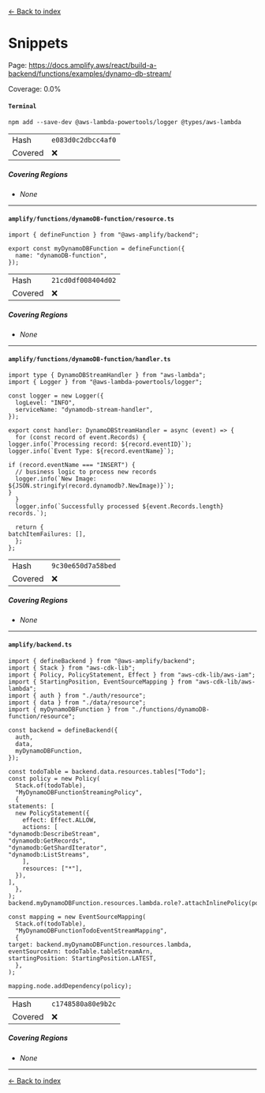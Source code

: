 [<- Back to index](../../../../../../docs-pages.md)

#  Snippets

Page: https://docs.amplify.aws/react/build-a-backend/functions/examples/dynamo-db-stream/

Coverage: 0.0%

#### `Terminal`

~~~
npm add --save-dev @aws-lambda-powertools/logger @types/aws-lambda

~~~

| | |
| -- | -- |
| Hash | `e083d0c2dbcc4af0` |
| Covered | ❌ |

##### Covering Regions

- *None*

---

#### `amplify/functions/dynamoDB-function/resource.ts`

~~~
import { defineFunction } from "@aws-amplify/backend";

export const myDynamoDBFunction = defineFunction({
  name: "dynamoDB-function",
});

~~~

| | |
| -- | -- |
| Hash | `21cd0df008404d02` |
| Covered | ❌ |

##### Covering Regions

- *None*

---

#### `amplify/functions/dynamoDB-function/handler.ts`

~~~
import type { DynamoDBStreamHandler } from "aws-lambda";
import { Logger } from "@aws-lambda-powertools/logger";

const logger = new Logger({
  logLevel: "INFO",
  serviceName: "dynamodb-stream-handler",
});

export const handler: DynamoDBStreamHandler = async (event) => {
  for (const record of event.Records) {
logger.info(`Processing record: ${record.eventID}`);
logger.info(`Event Type: ${record.eventName}`);

if (record.eventName === "INSERT") {
  // business logic to process new records
  logger.info(`New Image: ${JSON.stringify(record.dynamodb?.NewImage)}`);
}
  }
  logger.info(`Successfully processed ${event.Records.length} records.`);

  return {
batchItemFailures: [],
  };
};

~~~

| | |
| -- | -- |
| Hash | `9c30e650d7a58bed` |
| Covered | ❌ |

##### Covering Regions

- *None*

---

#### `amplify/backend.ts`

~~~
import { defineBackend } from "@aws-amplify/backend";
import { Stack } from "aws-cdk-lib";
import { Policy, PolicyStatement, Effect } from "aws-cdk-lib/aws-iam";
import { StartingPosition, EventSourceMapping } from "aws-cdk-lib/aws-lambda";
import { auth } from "./auth/resource";
import { data } from "./data/resource";
import { myDynamoDBFunction } from "./functions/dynamoDB-function/resource";

const backend = defineBackend({
  auth,
  data,
  myDynamoDBFunction,
});

const todoTable = backend.data.resources.tables["Todo"];
const policy = new Policy(
  Stack.of(todoTable),
  "MyDynamoDBFunctionStreamingPolicy",
  {
statements: [
  new PolicyStatement({
    effect: Effect.ALLOW,
    actions: [
"dynamodb:DescribeStream",
"dynamodb:GetRecords",
"dynamodb:GetShardIterator",
"dynamodb:ListStreams",
    ],
    resources: ["*"],
  }),
],
  },
);
backend.myDynamoDBFunction.resources.lambda.role?.attachInlinePolicy(policy);

const mapping = new EventSourceMapping(
  Stack.of(todoTable),
  "MyDynamoDBFunctionTodoEventStreamMapping",
  {
target: backend.myDynamoDBFunction.resources.lambda,
eventSourceArn: todoTable.tableStreamArn,
startingPosition: StartingPosition.LATEST,
  },
);

mapping.node.addDependency(policy);

~~~

| | |
| -- | -- |
| Hash | `c1748580a80e9b2c` |
| Covered | ❌ |

##### Covering Regions

- *None*

---

[<- Back to index](../../../../../../docs-pages.md)
